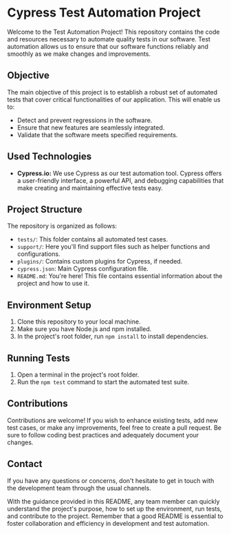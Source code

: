 # Cypress Test Automation Project

Welcome to the Test Automation Project! This repository contains the code and resources necessary to automate quality tests in our software. Test automation allows us to ensure that our software functions reliably and smoothly as we make changes and improvements.

## Objective

The main objective of this project is to establish a robust set of automated tests that cover critical functionalities of our application. This will enable us to:

- Detect and prevent regressions in the software.
- Ensure that new features are seamlessly integrated.
- Validate that the software meets specified requirements.

## Used Technologies

- **Cypress.io:** We use Cypress as our test automation tool. Cypress offers a user-friendly interface, a powerful API, and debugging capabilities that make creating and maintaining effective tests easy.

## Project Structure

The repository is organized as follows:

- `tests/`: This folder contains all automated test cases.
- `support/`: Here you'll find support files such as helper functions and configurations.
- `plugins/`: Contains custom plugins for Cypress, if needed.
- `cypress.json`: Main Cypress configuration file.
- `README.md`: You're here! This file contains essential information about the project and how to use it.

## Environment Setup

1. Clone this repository to your local machine.
2. Make sure you have Node.js and npm installed.
3. In the project's root folder, run `npm install` to install dependencies.

## Running Tests

1. Open a terminal in the project's root folder.
2. Run the `npm test` command to start the automated test suite.

## Contributions

Contributions are welcome! If you wish to enhance existing tests, add new test cases, or make any improvements, feel free to create a pull request. Be sure to follow coding best practices and adequately document your changes.

## Contact

If you have any questions or concerns, don't hesitate to get in touch with the development team through the usual channels.

With the guidance provided in this README, any team member can quickly understand the project's purpose, how to set up the environment, run tests, and contribute to the project. Remember that a good README is essential to foster collaboration and efficiency in development and test automation.